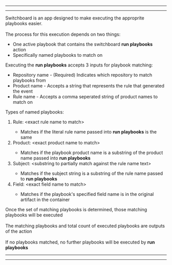 <hr><hr>
Switchboard is an app designed to make executing the approprite playbooks easier.
<br><br>
The process for this execution depends on two things:
<ul>
    <li>One active playbook that contains the switchboard <b>run playbooks</b> action</li>
    <li>Specifically named playbooks to match on</li>
</ul>
Executing the <b>run playbooks</b> accepts 3 inputs for playbook matching:
<ul>
    <li>Repository name - (Required) Indicates which repository to match playbooks from</li>
    <li>Product name - Accepts a string that represents the rule that generated the event</li>
    <li>Rule name - Accepts a comma seperated string of product names to match on</li>
</ul>
Types of named playbooks:
<ol>
    <li>Rule: &ltexact rule name to match&gt</li>
    <ul>
        <li>Matches if the literal rule name passed into <b>run playbooks</b> is the same</li>
    </ul>
    <li>Product: &ltexact product name to match&gt</li>
    <ul>
        <li>Matches if the playbook product name is a substring of the product name passed into <b>run playbooks</b></li>
    </ul>
    <li>Subject: &ltsubstring to partially match against the rule name text&gt</li>
    <ul>
        <li>Matches if the subject string is a substring of the rule name passed to <b>run playbooks</b></li>
    </ul>
    <li>Field: &ltexact field name to match&gt</li>
    <ul>
        <li>Matches if the playbook's specified field name is in the original artifact in the container</li>
    </ul>
</ol>
Once the set of matching playbooks is determined, those matching playbooks will be executed
<br><br>
The matching playbooks and total count of executed playbooks are outputs of the action
<br><br>
If no playbooks matched, no further playbooks will be executed by <b>run playbooks</b>
<hr><hr>

